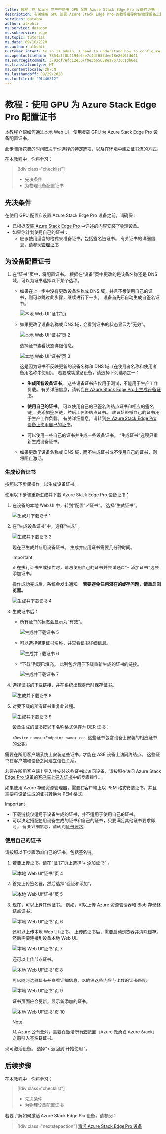 ```yaml
---
title: 教程：在 Azure 门户中使用 GPU 配置 Azure Stack Edge Pro 设备的证书 | Microsoft Docs
description: 有关使用 GPU 部署 Azure Stack Edge Pro 的教程指导你在物理设备上配置证书。
services: databox
author: alkohli
ms.service: databox
ms.subservice: edge
ms.topic: tutorial
ms.date: 09/10/2020
ms.author: alkohli
Customer intent: As an IT admin, I need to understand how to configure certificates for Azure Stack Edge Pro so I can use it to transfer data to Azure.
ms.openlocfilehash: 7854aff0b4194efae7c4df653dee18e2676fdd41
ms.sourcegitcommit: 3792cf7efc12e357f0e3b65638ea7673651db6e1
ms.translationtype: HT
ms.contentlocale: zh-CN
ms.lasthandoff: 09/29/2020
ms.locfileid: "91446312"
---
```

# <a name="tutorial-configure-certificates-for-your-azure-stack-edge-pro-with-gpu"></a>教程：使用 GPU 为 Azure Stack Edge Pro 配置证书

本教程介绍如何通过本地 Web UI，使用板载 GPU 为 Azure Stack Edge Pro 设备配置证书。

此步骤所花费的时间取决于你选择的特定选项，以及在环境中建立证书流的方式。

在本教程中，你将学习：

> [!div class="checklist"]
>
> * 先决条件
> * 为物理设备配置证书

## <a name="prerequisites"></a>先决条件

在使用 GPU 配置和设置 Azure Stack Edge Pro 设备之前，请确保：

* 已根据[安装 Azure Stack Edge Pro](azure-stack-edge-gpu-deploy-install.md) 中详述的内容安装了物理设备。
* 如果你计划使用自己的证书：
    - 应该使用适当的格式来准备证书，包括签名链证书。 有关证书的详细信息，请参阅[管理证书](azure-stack-edge-j-series-manage-certificates.md)

<!--    - If your device is deployed in Azure Government or Azure Government Secret or Azure Government top secret cloud and not deployed in Azure public cloud, a signing chain certificate is required before you can activate your device. 
    For details on certificate, go to [Manage certificates](azure-stack-edge-j-series-manage-certificates.md).-->


## <a name="configure-certificates-for-device"></a>为设备配置证书

1. 在“证书”页中，将配置证书。 根据在“设备”页中更改的是设备名称还是 DNS 域，可以为证书选择以下某个选项。

    - 如果在上一步中没有更改设备名称或 DNS 域，并且不想使用自己的证书，则可以跳过此步骤，继续进行下一步。 设备首先已自动生成自签名证书。 

        ![本地 Web UI“证书”页](./media/azure-stack-edge-gpu-deploy-configure-certificates/generate-certificate-2.png)

    - 如果更改了设备名称或 DNS 域，会看到证书的状态显示为“无效”。 

        ![本地 Web UI“证书”页 2](./media/azure-stack-edge-gpu-deploy-configure-certificates/generate-certificate-1.png)    

        选择证书查看状态详细信息。

        ![本地 Web UI“证书”页 3](./media/azure-stack-edge-gpu-deploy-configure-certificates/generate-certificate-1a.png)  

        这是因为证书不反映更新的设备名称和 DNS 域（在使用者名称和使用者备用名称中使用）。 若要成功激活设备，请选择下列选项之一： 
    
        - **生成所有设备证书**。 这些设备证书应仅用于测试，不能用于生产工作负载。 有关详细信息，请转到[在 Azure Stack Edge Pro上生成设备证书](#generate-device-certificates)。

        - **使用自己的证书**。 可以使用自己的已签名终结点证书和相应的签名链。 先添加签名链，然后上传终结点证书。 建议始终将自己的证书用于生产工作负载。 有关详细信息，请转到[在 Azure Stack Edge Pro 设备上使用自己的证书](#bring-your-own-certificates)。
    
        - 可以使用一些自己的证书并生成一些设备证书。 “生成证书”选项只重新生成设备证书。

    - 如果更改了设备名称或 DNS 域，而不生成证书或不使用自己的证书，则将阻止激活。


### <a name="generate-device-certificates"></a>生成设备证书

按照以下步骤操作，以生成设备证书。

使用以下步骤重新生成并下载 Azure Stack Edge Pro 设备证书：

1. 在设备的本地 Web UI 中，转到“配置”>“证书”。 选择“生成证书”。

    ![生成并下载证书 1](./media/azure-stack-edge-gpu-deploy-configure-certificates/generate-certificate-3.png)

2. 在“生成设备证书”中，选择“生成” 。 

    ![生成并下载证书 2](./media/azure-stack-edge-gpu-deploy-configure-certificates/generate-certificate-4.png)

    现在已生成并应用设备证书。 生成并应用证书需要几分钟时间。
    
    > [!IMPORTANT]
    > 正在执行证书生成操作时，请勿使用自己的证书并尝试通过“+ 添加证书”选项添加证书。

    操作成功完成后，系统会发出通知。 **若要避免任何潜在的缓存问题，请重启浏览器。**
    
    ![生成并下载证书 4](./media/azure-stack-edge-gpu-deploy-configure-certificates/generate-certificate-5.png)

3. 生成证书后： 

    - 所有证书的状态会显示为“有效”。 

        ![生成并下载证书 5](./media/azure-stack-edge-gpu-deploy-configure-certificates/generate-certificate-6.png)

    - 可以选择特定证书名称，并查看证书详细信息。 

        ![生成并下载证书 6](./media/azure-stack-edge-gpu-deploy-configure-certificates/generate-certificate-6a.png)

    - “下载”列现已填充。 此列包含用于下载重新生成的证书的链接。 

        ![生成并下载证书 7](./media/azure-stack-edge-gpu-deploy-configure-certificates/generate-certificate-6b.png)


4. 选择证书的下载链接，并在系统出现提示时保存证书。 

    ![生成并下载证书 8](./media/azure-stack-edge-gpu-deploy-configure-certificates/generate-certificate-7.png)

5. 对要下载的所有证书重复此过程。 
    
    ![生成并下载证书 9](./media/azure-stack-edge-gpu-deploy-configure-certificates/generate-certificate-8.png)

    设备生成的证书按以下名称格式保存为 DER 证书： 

    `<Device name>_<Endpoint name>.cer`. 这些证书包含设备上安装的相应证书的公钥。 

需要在所用客户端系统上安装这些证书，才能在 ASE 设备上访问终结点。 这些证书在客户端和设备之间建立信任关系。

若要在所用客户端上导入并安装这些证书以访问设备，请按照[在访问 Azure Stack Edge Pro 设备的客户端上导入证书](azure-stack-edge-j-series-manage-certificates.md#import-certificates-on-the-client-accessing-the-device)中的步骤操作。 

如果使用 Azure 存储资源管理器，需要在客户端上以 PEM 格式安装证书，并且需要将设备生成的证书转换为 PEM 格式。 

> [!IMPORTANT]
> - 下载链接仅适用于设备生成的证书，并不适用于使用自己的证书。
> - 可以决定搭配使用设备生成的证书和自己的证书，只要满足其他证书要求即可。 有关详细信息，请转到[证书要求](azure-stack-edge-j-series-certificate-requirements.md)。
    

### <a name="bring-your-own-certificates"></a>使用自己的证书

请按照以下步骤添加自己的证书，包括签名链。

1. 若要上传证书，请在“证书”页上选择“+ 添加证书” 。

    ![本地 Web UI“证书”页 4](./media/azure-stack-edge-gpu-deploy-configure-certificates/add-certificate-1.png)

2. 首先上传签名链，然后选择“验证和添加”。

    ![本地 Web UI“证书”页 5](./media/azure-stack-edge-gpu-deploy-configure-certificates/add-certificate-2.png)

3. 现在，可以上传其他证书。 例如，可以上传 Azure 资源管理器和 Blob 存储终结点证书。

    ![本地 Web UI“证书”页 6](./media/azure-stack-edge-gpu-deploy-configure-certificates/add-certificate-3.png)

    还可以上传本地 Web UI 证书。 上传该证书后，需要启动浏览器并清除缓存。 然后需要连接到设备本地 Web UI。  

    ![本地 Web UI“证书”页 7](./media/azure-stack-edge-gpu-deploy-configure-certificates/add-certificate-5.png)

    还可以上传节点证书。

    ![本地 Web UI“证书”页 8](./media/azure-stack-edge-gpu-deploy-configure-certificates/add-certificate-4.png)

    可以随时选择证书并查看详细信息，以确保这些内容与上传的证书匹配。

    ![本地 Web UI“证书”页 9](./media/azure-stack-edge-gpu-deploy-configure-certificates/add-certificate-6.png)

    证书页面应会更新，显示新添加的证书。

    ![本地 Web UI“证书”页 10](./media/azure-stack-edge-gpu-deploy-configure-certificates/add-certificate-7.png)  

    > [!NOTE]
    > 除 Azure 公有云外，需要在激活所有云配置（Azure 政府或 Azure Stack）之前引入签名链证书。


现可激活设备。 选择“< 返回到‘开始使用’”。


## <a name="next-steps"></a>后续步骤

在本教程中，你将学习：

> [!div class="checklist"]
>
> * 先决条件
> * 为物理设备配置证书

若要了解如何激活 Azure Stack Edge Pro 设备，请参阅：

> [!div class="nextstepaction"]
> [激活 Azure Stack Edge Pro 设备](./azure-stack-edge-gpu-deploy-activate.md)
